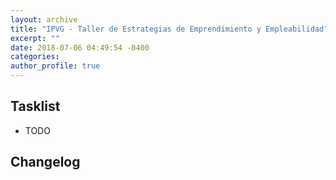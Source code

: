 ```yaml
---
layout: archive
title: "IPVG - Taller de Estrategias de Emprendimiento y Empleabilidad"
excerpt: ""
date: 2018-07-06 04:49:54 -0400
categories: 
author_profile: true
---
```


## Tasklist

- TODO

## Changelog

